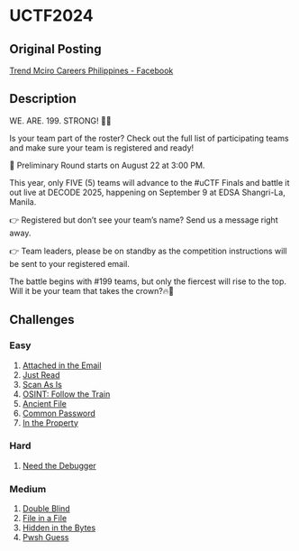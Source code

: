 # UCTF2024

## Original Posting

[Trend Mciro Careers Philippines - Facebook](https://www.facebook.com/share/p/1B7Sg4MQtv/)


## Description

WE. ARE. 199. STRONG! 💪🚩

Is your team part of the roster? Check out the full list of participating teams and make sure your team is registered and ready! 

📌 Preliminary Round starts on August 22 at 3:00 PM.

This year, only FIVE (5) teams will advance to the #uCTF Finals and battle it out live at DECODE 2025, happening on September 9 at EDSA Shangri-La, Manila.

👉 Registered but don’t see your team’s name? Send us a message right away.

👉 Team leaders, please be on standby as the competition instructions will be sent to your registered email. 

The battle begins with #199 teams, but only the fiercest will rise to the top. Will it be your team that takes the crown?🔥🚀 

## Challenges

### Easy

1. [Attached in the Email](./attached_in_the_email/README.md)
2. [Just Read](./just_read/README.md)
3. [Scan As Is](./scan_as_is/README.md)
4. [OSINT: Follow the Train](./osint_follow_the_train/README.md)
5. [Ancient File](./ancient_file/README.md)
6. [Common Password](./common_password/README.md)
7. [In the Property](./in_the_property/README.md)

### Hard

1. [Need the Debugger](./need_the_debugger/README.md)

### Medium

1. [Double Blind](./double_blind/README.md)
2. [File in a File](./file_in_a_file/README.md)
3. [Hidden in the Bytes](./hidden_in_the_bytes/README.md)
4. [Pwsh Guess](./pwsh_guess/README.md)
